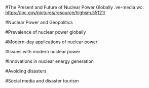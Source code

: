 #The Present and Future of Nuclear Power Globally
.ve-media wc: https://loc.gov/pictures/resource/highsm.55121/


#Nuclear Power and Geopolitics 






#Prevalence of nuclear power globally




#Modern-day applications of nuclear power




#Issues with modern nuclear power



#Innovations in nuclear energy generation





#Avoiding disasters



#Social media and disaster tourism
